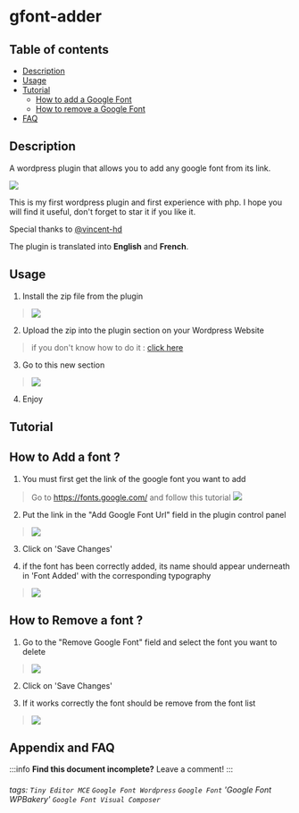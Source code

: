# gfont-adder

## Table of contents
- [ Description ](#desc)
- [ Usage](#usage)
- [ Tutorial](#tutorial)
    * [ How to add a Google Font](#add_font)
    * [ How to remove a Google Font](#rm_font)
- [ FAQ](#faq)

<a name="desc"></a>
## Description
A wordpress plugin that allows you to add any google font from its link.

![](https://i.imgur.com/47HRVEh.png)

This is my first wordpress plugin and first experience with php. I hope you will find it useful, don't forget to star it if you like it.

Special thanks to [@vincent-hd](https://github.com/vincent-hd)

The plugin is translated into **English** and **French**.


<a name="usage"></a>
## Usage


1. Install the zip file from the plugin
>![](https://i.imgur.com/OaqDrom.png)

2. Upload the zip into the plugin section on your Wordpress Website 
> if you don't know how to do it : [click here](https://betterstudio.com/blog/upload-plugin-zip-file-to-wordpress/)

3. Go to this new section
>![](https://i.imgur.com/jKmzXO7.png)

4. Enjoy

<a name="tutorial"></a>
## Tutorial

<a name="add_font"></a>
How to Add a font ?
---

1. You must first get the link of the google font you want to add
> Go to https://fonts.google.com/ and follow this tutorial
![](https://i.imgur.com/qUaxTLK.gif)

2. Put the link in the "Add Google Font Url" field in the plugin control panel
> ![](https://i.imgur.com/YMC9efe.png)

3. Click on 'Save Changes'

4. if the font has been correctly added, its name should appear underneath in 'Font Added' with the corresponding typography
> ![](https://i.imgur.com/b0ZRotX.png)

<a name="rm_font"></a>
How to Remove a font ?
---
1. Go to the "Remove Google Font" field and select the font you want to delete
> ![](https://i.imgur.com/7aYfHZy.png)

2. Click on 'Save Changes'

3. If it works correctly the font should be remove from the font list
> ![](https://i.imgur.com/fzdXNuK.png)


<a name="faq"></a>
## Appendix and FAQ

:::info
**Find this document incomplete?** Leave a comment!
:::

###### tags: `Tiny Editor MCE` `Google Font Wordpress` `Google Font` 'Google Font WPBakery' `Google Font Visual Composer`

